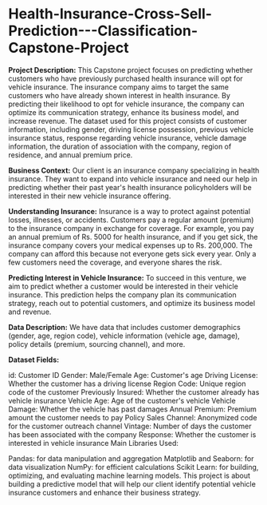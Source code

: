 # Health-Insurance-Cross-Sell-Prediction---Classification-Capstone-Project

**Project Description:**
This Capstone project focuses on predicting whether customers who have previously purchased health insurance will opt for vehicle insurance. The insurance company aims to target the same customers who have already shown interest in health insurance. By predicting their likelihood to opt for vehicle insurance, the company can optimize its communication strategy, enhance its business model, and increase revenue. The dataset used for this project consists of customer information, including gender, driving license possession, previous vehicle insurance status, response regarding vehicle insurance, vehicle damage information, the duration of association with the company, region of residence, and annual premium price.

**Business Context:**
Our client is an insurance company specializing in health insurance. They want to expand into vehicle insurance and need our help in predicting whether their past year's health insurance policyholders will be interested in their new vehicle insurance offering.

**Understanding Insurance:**
Insurance is a way to protect against potential losses, illnesses, or accidents. Customers pay a regular amount (premium) to the insurance company in exchange for coverage. For example, you pay an annual premium of Rs. 5000 for health insurance, and if you get sick, the insurance company covers your medical expenses up to Rs. 200,000. The company can afford this because not everyone gets sick every year. Only a few customers need the coverage, and everyone shares the risk.

**Predicting Interest in Vehicle Insurance:**
To succeed in this venture, we aim to predict whether a customer would be interested in their vehicle insurance. This prediction helps the company plan its communication strategy, reach out to potential customers, and optimize its business model and revenue.

**Data Description:**
We have data that includes customer demographics (gender, age, region code), vehicle information (vehicle age, damage), policy details (premium, sourcing channel), and more.

**Dataset Fields:**

id: Customer ID
Gender: Male/Female
Age: Customer's age
Driving License: Whether the customer has a driving license
Region Code: Unique region code of the customer
Previously Insured: Whether the customer already has vehicle insurance
Vehicle Age: Age of the customer's vehicle
Vehicle Damage: Whether the vehicle has past damages
Annual Premium: Premium amount the customer needs to pay
Policy Sales Channel: Anonymized code for the customer outreach channel
Vintage: Number of days the customer has been associated with the company
Response: Whether the customer is interested in vehicle insurance
Main Libraries Used:

Pandas: for data manipulation and aggregation
Matplotlib and Seaborn: for data visualization
NumPy: for efficient calculations
Scikit Learn: for building, optimizing, and evaluating machine learning models.
This project is about building a predictive model that will help our client identify potential vehicle insurance customers and enhance their business strategy.

